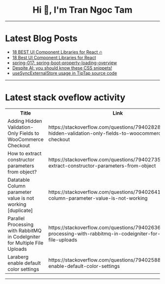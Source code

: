 <h1 align="center">Hi 👋, I'm Tran Ngoc Tam</h1>

---

# Latest Blog Posts 
<!-- BLOG-POST-LIST:START -->
- [18 BEST UI Component Libraries for React 🔥](https://dev.to/hosseinyazdi/18-best-ui-component-libraries-for-react-46fi)
- [18 Best UI Component Libraries for React](https://dev.to/hosseinyazdi/18-best-ui-component-libraries-for-react-3iee)
- [spring-017: spring-boot-property-loading-overview](https://dev.to/hunor85/spring-017-spring-boot-property-loading-overview-2h8k)
- [Despite AI: you should know these CSS snippets!](https://dev.to/urbanisierung/despite-ai-you-should-know-these-css-snippets-8lg)
- [useSyncExternalStore usage in TipTap source code](https://dev.to/ramunarasinga-11/usesyncexternalstore-usage-in-tiptap-source-code-3j3i)
<!-- BLOG-POST-LIST:END -->

---

# Latest stack oveflow activity
<table>
  <tr><th>Title</th><th>Link</th></tr>
  <!-- STACKOVERFLOW:START --><tr><td>Adding Hidden Validation-Only Fields to WooCommerce Checkout</td><td>https://stackoverflow.com/questions/79402828/adding-hidden-validation-only-fields-to-woocommerce-checkout</td></tr><tr><td>How to extract constructor parameters from object?</td><td>https://stackoverflow.com/questions/79402735/how-to-extract-constructor-parameters-from-object</td></tr><tr><td>Datatable Column parameter value is not working [duplicate]</td><td>https://stackoverflow.com/questions/79402641/datatable-column-parameter-value-is-not-working</td></tr><tr><td>Parallel Processing with RabbitMQ in CodeIgniter for Multiple File Uploads</td><td>https://stackoverflow.com/questions/79402636/parallel-processing-with-rabbitmq-in-codeigniter-for-multiple-file-uploads</td></tr><tr><td>Laraberg enable default color settings</td><td>https://stackoverflow.com/questions/79402588/laraberg-enable-default-color-settings</td></tr><!-- STACKOVERFLOW:END -->
</table>

---


